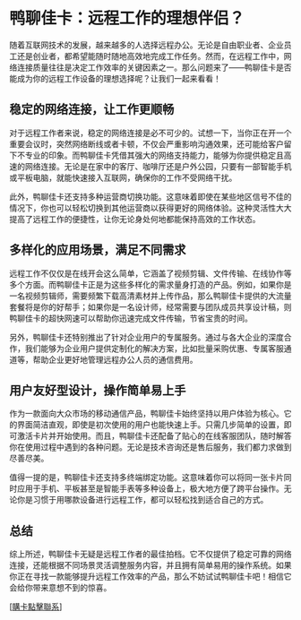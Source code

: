 # 鸭聊佳卡：远程工作的理想伴侣？

随着互联网技术的发展，越来越多的人选择远程办公。无论是自由职业者、企业员工还是创业者，都希望能随时随地高效地完成工作任务。然而，在远程工作中，网络连接质量往往是决定工作效率的关键因素之一。那么问题来了——鸭聊佳卡是否能成为你的远程工作设备的理想选择呢？让我们一起来看看！

## 稳定的网络连接，让工作更顺畅

对于远程工作者来说，稳定的网络连接是必不可少的。试想一下，当你正在开一个重要会议时，突然网络断线或者卡顿，不仅会严重影响沟通效果，还可能给客户留下不专业的印象。而鸭聊佳卡凭借其强大的网络支持能力，能够为你提供稳定且高速的网络连接。无论是在家中的客厅、咖啡厅还是户外公园，只要有一部智能手机或平板电脑，就能快速接入互联网，确保你的工作不受网络干扰。

此外，鸭聊佳卡还支持多种运营商切换功能。这意味着即使在某些地区信号不佳的情况下，你也可以轻松切换到其他运营商以获得更好的网络体验。这种灵活性大大提高了远程工作的便捷性，让你无论身处何地都能保持高效的工作状态。

## 多样化的应用场景，满足不同需求

远程工作不仅仅是在线开会这么简单，它涵盖了视频剪辑、文件传输、在线协作等多个方面。而鸭聊佳卡正是为这些多样化的需求量身打造的产品。例如，如果你是一名视频剪辑师，需要频繁下载高清素材并上传作品，那么鸭聊佳卡提供的大流量套餐将是你的好帮手；如果你是一名设计师，经常需要与团队成员共享设计稿，则鸭聊佳卡的超快网速可以帮助你迅速完成文件传输，节省宝贵的时间。

另外，鸭聊佳卡还特别推出了针对企业用户的专属服务。通过与各大企业的深度合作，我们能够为企业用户提供定制化的解决方案，比如批量采购优惠、专属客服通道等，帮助企业更好地管理远程办公人员的通信费用。

## 用户友好型设计，操作简单易上手

作为一款面向大众市场的移动通信产品，鸭聊佳卡始终坚持以用户体验为核心。它的界面简洁直观，即使是初次使用的用户也能快速上手。只需几步简单的设置，即可激活卡片并开始使用。而且，鸭聊佳卡还配备了贴心的在线客服团队，随时解答你在使用过程中遇到的各种问题。无论是技术咨询还是售后服务，我们都力求做到尽善尽美。

值得一提的是，鸭聊佳卡还支持多终端绑定功能。这意味着你可以将同一张卡片同时应用于手机、平板甚至是智能手表等多种设备上，极大地方便了跨平台操作。无论你是习惯于用哪款设备进行远程工作，都可以轻松找到适合自己的方式。

## 总结

综上所述，鸭聊佳卡无疑是远程工作者的最佳拍档。它不仅提供了稳定可靠的网络连接，还能根据不同场景灵活调整服务内容，并且拥有简单易用的操作系统。如果你正在寻找一款能够提升远程工作效率的产品，那么不妨试试鸭聊佳卡吧！相信它会给你带来意想不到的惊喜。

[[購卡點擊聯系](https://t.me/s/esim1088)]